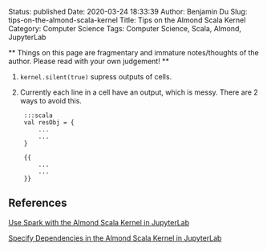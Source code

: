 Status: published
Date: 2020-03-24 18:33:39
Author: Benjamin Du
Slug: tips-on-the-almond-scala-kernel
Title: Tips on the Almond Scala Kernel
Category: Computer Science
Tags: Computer Science, Scala, Almond, JupyterLab

**
Things on this page are fragmentary and immature notes/thoughts of the author.
Please read with your own judgement!
**



1. `kernel.silent(true)` 
    supress outputs of cells.


2. Currently each line in a cell have an output,
    which is messy.
    There are 2 ways to avoid this.

        :::scala
        val resObj = {
            ...
            ...
        }

        {{
            ...
            ...
        }}

## References

[Use Spark with the Almond Scala Kernel in JupyterLab](http://www.legendu.net/misc/blog/spark-almond-jupyterlab/)

[Specify Dependencies in the Almond Scala Kernel in JupyterLab](http://www.legendu.net/misc/blog/scala-almond-dependencies/)